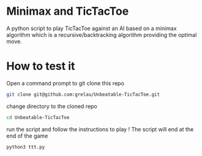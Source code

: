 # Minimax and TicTacToe
A python script to play TicTacToe against an AI based on a minimax algorithm which is a recursive/backtracking algorithm providing the optimal move.

# How to test it

Open a command prompt to git clone this repo
```bash
git clone git@github.com:grelau/Unbeatable-TicTacToe.git
```
change directory to the cloned repo
```bash
cd Unbeatable-TicTacToe
```
run the script and follow the instructions to play ! The script will end at the end of the game
```bash
python3 ttt.py
```
